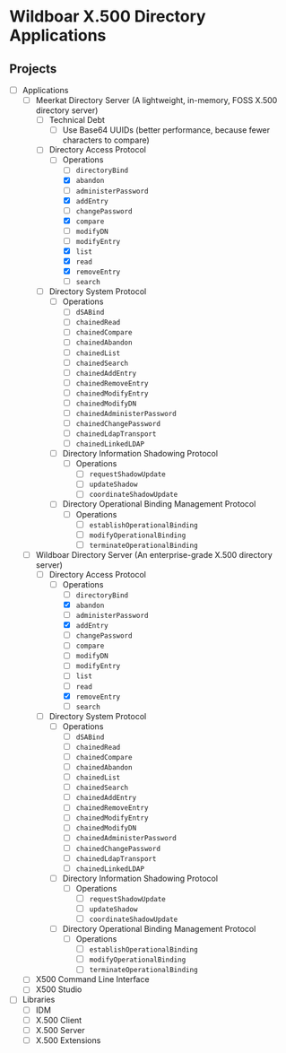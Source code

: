 # Wildboar X.500 Directory Applications

## Projects

- [ ] Applications
  - [ ] Meerkat Directory Server (A lightweight, in-memory, FOSS X.500 directory server)
    - [ ] Technical Debt
      - [ ] Use Base64 UUIDs (better performance, because fewer characters to compare)
    - [ ] Directory Access Protocol
      - [ ] Operations
        - [ ] `directoryBind`
        - [x] `abandon`
        - [ ] `administerPassword`
        - [x] `addEntry`
        - [ ] `changePassword`
        - [x] `compare`
        - [ ] `modifyDN`
        - [ ] `modifyEntry`
        - [x] `list`
        - [x] `read`
        - [x] `removeEntry`
        - [ ] `search`
    - [ ] Directory System Protocol
      - [ ] Operations
        - [ ] `dSABind`
        - [ ] `chainedRead`
        - [ ] `chainedCompare`
        - [ ] `chainedAbandon`
        - [ ] `chainedList`
        - [ ] `chainedSearch`
        - [ ] `chainedAddEntry`
        - [ ] `chainedRemoveEntry`
        - [ ] `chainedModifyEntry`
        - [ ] `chainedModifyDN`
        - [ ] `chainedAdministerPassword`
        - [ ] `chainedChangePassword`
        - [ ] `chainedLdapTransport`
        - [ ] `chainedLinkedLDAP`
      - [ ] Directory Information Shadowing Protocol
        - [ ] Operations
          - [ ] `requestShadowUpdate`
          - [ ] `updateShadow`
          - [ ] `coordinateShadowUpdate`
      - [ ] Directory Operational Binding Management Protocol
        - [ ] Operations
          - [ ] `establishOperationalBinding`
          - [ ] `modifyOperationalBinding`
          - [ ] `terminateOperationalBinding`
  - [ ] Wildboar Directory Server (An enterprise-grade X.500 directory server)
    - [ ] Directory Access Protocol
      - [ ] Operations
        - [ ] `directoryBind`
        - [x] `abandon`
        - [ ] `administerPassword`
        - [x] `addEntry`
        - [ ] `changePassword`
        - [ ] `compare`
        - [ ] `modifyDN`
        - [ ] `modifyEntry`
        - [ ] `list`
        - [ ] `read`
        - [x] `removeEntry`
        - [ ] `search`
    - [ ] Directory System Protocol
      - [ ] Operations
        - [ ] `dSABind`
        - [ ] `chainedRead`
        - [ ] `chainedCompare`
        - [ ] `chainedAbandon`
        - [ ] `chainedList`
        - [ ] `chainedSearch`
        - [ ] `chainedAddEntry`
        - [ ] `chainedRemoveEntry`
        - [ ] `chainedModifyEntry`
        - [ ] `chainedModifyDN`
        - [ ] `chainedAdministerPassword`
        - [ ] `chainedChangePassword`
        - [ ] `chainedLdapTransport`
        - [ ] `chainedLinkedLDAP`
      - [ ] Directory Information Shadowing Protocol
        - [ ] Operations
          - [ ] `requestShadowUpdate`
          - [ ] `updateShadow`
          - [ ] `coordinateShadowUpdate`
      - [ ] Directory Operational Binding Management Protocol
        - [ ] Operations
          - [ ] `establishOperationalBinding`
          - [ ] `modifyOperationalBinding`
          - [ ] `terminateOperationalBinding`
  - [ ] X500 Command Line Interface
  - [ ] X500 Studio
- [ ] Libraries
  - [ ] IDM
  - [ ] X.500 Client
  - [ ] X.500 Server
  - [ ] X.500 Extensions
